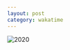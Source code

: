 ```yaml
---
layout: post
category: wakatime
---
```


![2020](https://khjzzm.github.io/assets/image/wakatime/2020.png)